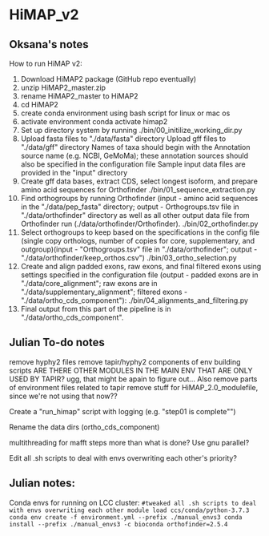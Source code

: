 # HiMAP_v2

## Oksana's notes
How to run HiMAP v2:
1. Download HiMAP2 package (GitHub repo eventually)
2. unzip HiMAP2_master.zip
3. rename HiMAP2_master to HiMAP2
4. cd HiMAP2
5. create conda environment using bash script for linux or mac os
6. activate environment
   conda activate himap2
7. Set up directory system by running 
   ./bin/00_initilize_working_dir.py
8. Upload fasta files to "./data/fasta" directory
   Upload gff files to "./data/gff" directory
   Names of taxa should begin with the Annotation source name (e.g. NCBI, GeMoMa); these annotation sources should also be specified in the configuration file
   Sample input data files are provided in the "input" directory
8. Create gff data bases, extract CDS, select longest isoform, and prepare amino acid sequences for Orthofinder
   ./bin/01_sequence_extraction.py
9. Find orthogroups by running Orthofinder (input - amino acid sequences in the "./data/pep_fasta" directory; output - Orthogroups.tsv file in "./data/orthofinder" directory as well as all other output data file from Orthofinder run (./data/orthofinder/Orthofinder).
   ./bin/02_orthofinder.py
10. Select orthogroups to keep based on the specifications in the config file (single copy orthologs, number of copies for core, supplementary, and outgroup)(input - "Orthogroups.tsv" file in "./data/orthofinder"; output - "./data/orthofinder/keep_orthos.csv")
    ./bin/03_ortho_selection.py
11. Create and align padded exons, raw exons, and final filtered exons using settings specified in the configuration file (output - padded exons are in "./data/core_alignment"; raw exons are in "./data/supplementary_alignment"; filtered exons - "./data/ortho_cds_component"):
    ./bin/04_alignments_and_filtering.py
12. Final output from this part of the pipeline is in "./data/ortho_cds_component".


## Julian To-do notes
remove hyphy2 files
remove tapir/hyphy2 components of env building scripts
		ARE THERE OTHER MODULES IN THE MAIN ENV THAT ARE ONLY USED BY TAPIR? ugg, that might be apain to figure out...
    Also remove parts of environment files related to tapir
remove stuff for HiMAP_2.0_modulefile, since we're not using that now??

Create a "run_himap" script with logging (e.g. "step01 is complete"")

Rename the data dirs (ortho_cds_component)

multithreading for mafft steps more than what is done? Use gnu parallel?

Edit all .sh scripts to deal with envs overwriting each other's priority?

## Julian notes:
Conda envs for running on LCC cluster:
`#tweaked all .sh scripts to deal with envs overwriting each other
module load ccs/conda/python-3.7.3
conda env create -f environment.yml --prefix ./manual_envs3
conda install --prefix ./manual_envs3 -c bioconda orthofinder=2.5.4`

